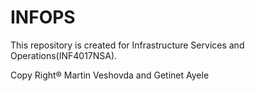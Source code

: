 # INFOPS
This repository is created for Infrastructure Services and Operations(INF4017NSA). 

Copy Right® Martin Veshovda and 
 Getinet Ayele
